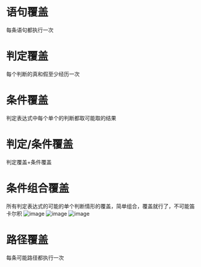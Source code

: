 # 语句覆盖
每条语句都执行一次
# 判定覆盖
每个判断的真和假至少经历一次
# 条件覆盖
判定表达式中每个单个的判断都取可能取的结果
# 判定/条件覆盖
判定覆盖+条件覆盖
# 条件组合覆盖
所有判定表达式的可能的单个判断情形的覆盖，简单组合，覆盖就行了，不可能笛卡尔积
![image](https://github.com/user-attachments/assets/017c7098-150d-4ad1-a8ae-071373a3b103)
![image](https://github.com/user-attachments/assets/5d5b4f27-45b4-493d-804e-6433b27f6c9c)
![image](https://github.com/user-attachments/assets/c815ea1d-676a-4bfc-97bd-e0ad21b1f2d1)

# 路径覆盖
每条可能路径都执行一次

